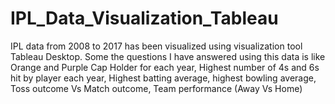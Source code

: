 # IPL_Data_Visualization_Tableau
IPL data from 2008 to 2017 has been visualized using visualization tool Tableau Desktop. Some the questions I have answered using this data is like Orange and Purple Cap Holder for each year, Highest number of 4s and 6s hit by player each year, Highest batting average, highest bowling average, Toss outcome Vs Match outcome, Team performance (Away Vs Home)
